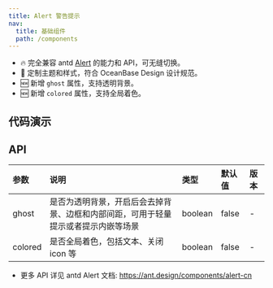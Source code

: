 ```yaml
---
title: Alert 警告提示
nav:
  title: 基础组件
  path: /components
---
```


- 🔥 完全兼容 antd [Alert](https://ant.design/components/alert-cn) 的能力和 API，可无缝切换。
- 💄 定制主题和样式，符合 OceanBase Design 设计规范。
- 🆕 新增 `ghost` 属性，支持透明背景。
- 🆕 新增 `colored` 属性，支持全局着色。

## 代码演示

<!-- prettier-ignore -->
<code src="./demo/style.tsx" title="四种样式" description="共有四种样式 `success`、`info`、`warning`、`error`。"></code>
<code src="./demo/closable.tsx" title="可关闭的警告提示" description="显示关闭按钮，点击可关闭警告提示。"></code>
<code src="./demo/action.tsx" title="操作" description="可以在右上角自定义操作项。"></code>
<code src="./demo/over-length.tsx" title="超长内容"></code>
<code src="./demo/ghost-and-colored.tsx" title="透明背景和全局着色"></code>
<code src="./demo/banner.tsx" iframe="250" title="顶部公告" description="页面顶部通告形式，默认有图标且 `type` 为 'warning'。"></code>
<code src="./demo/loop-banner.tsx" title="轮播的公告" description="配合 [react-text-loop-next](https://npmjs.com/package/react-text-loop-next) 或 [react-fast-marquee](https://npmjs.com/package/react-fast-marquee) 实现消息轮播通知栏。"></code>
<code src="./demo/error-boundary.tsx" title="React 错误处理" description="友好的 [React 错误处理](https://reactjs.org/blog/2017/07/26/error-handling-in-react-16.html) 包裹组件。
"></code>

## API

| 参数 | 说明 | 类型 | 默认值 | 版本 |
| :-- | :-- | :-- | :-- | :-- |
| ghost | 是否为透明背景，开启后会去掉背景、边框和内部间距，可用于轻量提示或者提示内嵌等场景 | boolean | false | - |
| colored | 是否全局着色，包括文本、关闭 icon 等 | boolean | false | - |

- 更多 API 详见 antd Alert 文档: https://ant.design/components/alert-cn
